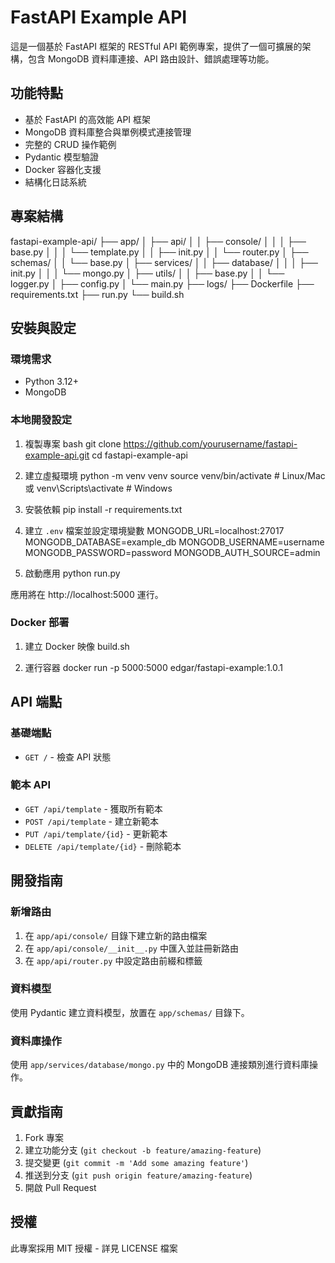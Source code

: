 # FastAPI Example API

這是一個基於 FastAPI 框架的 RESTful API 範例專案，提供了一個可擴展的架構，包含 MongoDB 資料庫連接、API 路由設計、錯誤處理等功能。

## 功能特點

- 基於 FastAPI 的高效能 API 框架
- MongoDB 資料庫整合與單例模式連接管理
- 完整的 CRUD 操作範例
- Pydantic 模型驗證
- Docker 容器化支援
- 結構化日誌系統

## 專案結構
fastapi-example-api/
├── app/
│ ├── api/
│ │ ├── console/
│ │ │ ├── base.py
│ │ │ └── template.py
│ │ ├── init.py
│ │ └── router.py
│ ├── schemas/
│ │ └── base.py
│ ├── services/
│ │ ├── database/
│ │ │ ├── init.py
│ │ │ └── mongo.py
│ ├── utils/
│ │ ├── base.py
│ │ └── logger.py
│ ├── config.py
│ └── main.py
├── logs/
├── Dockerfile
├── requirements.txt
├── run.py
└── build.sh

## 安裝與設定

### 環境需求

- Python 3.12+
- MongoDB

### 本地開發設定

1. 複製專案
bash git clone https://github.com/yourusername/fastapi-example-api.git
cd fastapi-example-api

2. 建立虛擬環境
python -m venv venv
source venv/bin/activate # Linux/Mac
或
venv\Scripts\activate # Windows

3. 安裝依賴
pip install -r requirements.txt

4. 建立 `.env` 檔案並設定環境變數
MONGODB_URL=localhost:27017
MONGODB_DATABASE=example_db
MONGODB_USERNAME=username
MONGODB_PASSWORD=password
MONGODB_AUTH_SOURCE=admin

1. 啟動應用
python run.py

應用將在 http://localhost:5000 運行。


### Docker 部署
1. 建立 Docker 映像
build.sh

2. 運行容器
docker run -p 5000:5000 edgar/fastapi-example:1.0.1

## API 端點

### 基礎端點

- `GET /` - 檢查 API 狀態

### 範本 API

- `GET /api/template` - 獲取所有範本
- `POST /api/template` - 建立新範本
- `PUT /api/template/{id}` - 更新範本
- `DELETE /api/template/{id}` - 刪除範本

## 開發指南

### 新增路由

1. 在 `app/api/console/` 目錄下建立新的路由檔案
2. 在 `app/api/console/__init__.py` 中匯入並註冊新路由
3. 在 `app/api/router.py` 中設定路由前綴和標籤

### 資料模型

使用 Pydantic 建立資料模型，放置在 `app/schemas/` 目錄下。

### 資料庫操作

使用 `app/services/database/mongo.py` 中的 MongoDB 連接類別進行資料庫操作。

## 貢獻指南

1. Fork 專案
2. 建立功能分支 (`git checkout -b feature/amazing-feature`)
3. 提交變更 (`git commit -m 'Add some amazing feature'`)
4. 推送到分支 (`git push origin feature/amazing-feature`)
5. 開啟 Pull Request

## 授權

此專案採用 MIT 授權 - 詳見 LICENSE 檔案